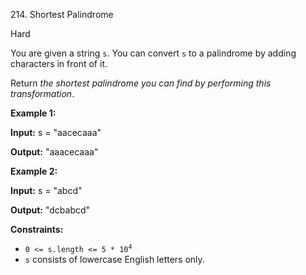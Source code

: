 214\. Shortest Palindrome

Hard

You are given a string `s`. You can convert `s` to a palindrome by adding characters in front of it.

Return _the shortest palindrome you can find by performing this transformation_.

**Example 1:**

**Input:** s = "aacecaaa"

**Output:** "aaacecaaa"

**Example 2:**

**Input:** s = "abcd"

**Output:** "dcbabcd"

**Constraints:**

*   <code>0 <= s.length <= 5 * 10<sup>4</sup></code>
*   `s` consists of lowercase English letters only.